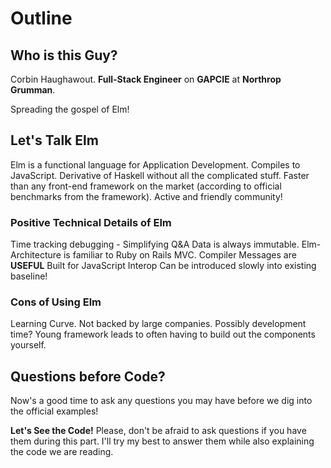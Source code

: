 # Outline

## Who is this Guy?
Corbin Haughawout. **Full-Stack Engineer** on **GAPCIE** at **Northrop Grumman**.

Spreading the gospel of Elm!

## Let's Talk Elm

Elm is a functional language for Application Development.
Compiles to JavaScript.
Derivative of Haskell without all the complicated stuff.
Faster than any front-end framework on the market (according to official benchmarks from the framework).
Active and friendly community!

### Positive Technical Details of Elm
Time tracking debugging - Simplifying Q&A
Data is always immutable.
Elm-Architecture is familiar to Ruby on Rails MVC.
Compiler Messages are **USEFUL**
Built for JavaScript Interop
Can be introduced slowly into existing baseline!

### Cons of Using Elm
Learning Curve.
Not backed by large companies.
Possibly development time?
Young framework leads to often having to build out the components yourself.

## Questions before Code?

Now's a good time to ask any questions you may have before we dig into the official examples!

**Let's See the Code!**
Please, don't be afraid to ask questions if you have them during this part. I'll try my best to answer them while also explaining the code we are reading.
